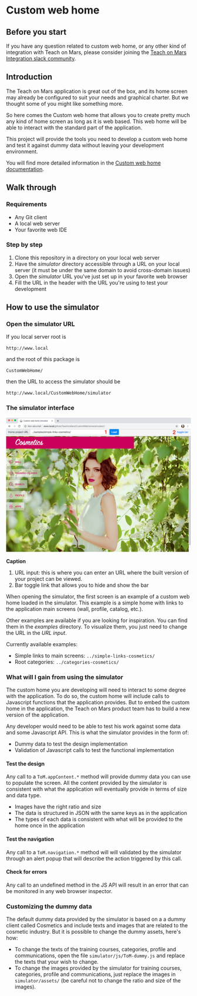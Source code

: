 # Custom web home
## Before you start
If you have any question related to custom web home, or any other kind of integration with Teach on Mars, please consider joining the [Teach on Mars Integration slack community](https://join.slack.com/t/integration-on-mars/shared_invite/enQtNTQ1NjY5MDEzNjY2LTEyNjUxOGQzYjE3ZTVjYjU4ODhiOWNiZDEzMjBhMjUyODQ1MGE0OWZkM2I0OWY3OTQ3NWZiMTEzN2FmZmM0OTI).

## Introduction
The Teach on Mars application is great out of the box, and its home screen may already be configured to suit your needs and graphical charter. But we thought some of you might like something more.

So here comes the Custom web home that allows you to create pretty much any kind of home screen as long as it is web based. This web home will be able to interact with the standard part of the application.

This project will provide the tools you need to develop a custom web home and test it against dummy data without leaving your development environment.

You will find more detailed information in the [Custom web home documentation](https://github.com/TeachonMars/CustomWebHome/raw/master/doc/ToM%20Custom%20Web%20Home%20v18.3.pdf).

## Walk through
### Requirements
* Any Git client
* A local web server
* Your favorite web IDE

### Step by step
1. Clone this repository in a directory on your local web server
2. Have the _simulator_ directory accessible through a URL on your local server (it must be under the same domain to avoid cross-domain issues)
3. Open the _simulator_ URL you've just set up in your favorite web browser
4. Fill the URL in the header with the URL you're using to test your development


## How to use the simulator ##
### Open the simulator URL

If you local server root is

    http://www.local

and the root of this package is

    CustomWebHome/

then the URL to access the simulator should be

    http://www.local/CustomWebHome/simulator

### The simulator interface

![The home web home simulator interface](https://raw.githubusercontent.com/TeachonMars/CustomWebHome/master/doc/simulator-1.png "The home web home simulator interface")

**Caption**
1. URL input: this is where you can enter an URL where the built version of your project can be viewed.
2. Bar toggle link that allows you to hide and show the bar

When opening the simulator, the first screen is an example of a custom web home loaded in the simulator. This example is a simple home with links to the application main screens (wall, profile, catalog, etc.).

Other examples are available if you are looking for inspiration. You can find them in the _examples_ directory. To visualize them, you just need to change the URL in the _URL input_.

Currently available examples:
* Simple links to main screens: `../simple-links-cosmetics/`
* Root categories: `../categories-cosmetics/`

### What will I gain from using the simulator

The custom home you are developing will need to interact to some degree with the application. To do so, the custom home will include calls to Javascript functions that the application provides. But to embed the custom home in the application, the Teach on Mars product team has to build a new version of the application.

Any developer would need to be able to test his work against some data and some Javascript API. This is what the simulator provides in the form of:
* Dummy data to test the design implementation
* Validation of Javascript calls to test the functional implementation

#### Test the design

Any call to a `ToM.appContent.*` method will provide dummy data you can use to populate the screen. All the content provided by the simulator is consistent with what the application will eventually provide in terms of size and data type.
* Images have the right ratio and size
* The data is structured in JSON with the same keys as in the application
* The types of each data is consistent with what will be provided to the home once in the application

#### Test the navigation

Any call to a `ToM.navigation.*` method will will validated by the simulator through an alert popup that will describe the action triggered by this call.

#### Check for errors

Any call to an undefined method in the JS API will result in an error that can be monitored in any web browser inspector.

### Customizing the dummy data

The default dummy data provided by the simulator is based on a a dummy client called Cosmetics and include texts and images that are related to the cosmetic industry. But it is possible to change the dummy assets, here's how:

* To change the texts of the training courses, categories, profile and communications, open the file `simulator/js/ToM-dummy.js` and replace the texts that your wish to change.
* To change the images provided by the simulator for training courses, categories, profile and communications, just replace the images in `simulator/assets/` (be careful not to change the ratio and size of the images).




